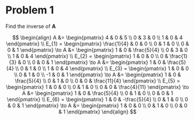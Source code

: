 # Problem 1

Find the inverse of $\mathbf{A}$

$$
\begin{align}
A &= \begin{pmatrix}
4 & 0 & 5 \\
0 & 3 & 0 \\
1 & 0 & 4
\end{pmatrix}  \\
E_{1} = \begin{pmatrix}
\frac{1}{4} & 0 & 0 \\
0 & 1 & 0 \\
0 & 0 & 1
\end{pmatrix} \to
A &= \begin{pmatrix}
1 & 0 & \frac{5}{4} \\
0 & 3 & 0 \\
1 & 0 & 4
\end{pmatrix}  \\
E_{2} = \begin{pmatrix}
1 & 0 & 0 \\
0 & \frac{1}{3} & 0 \\
0 & 0 & 1
\end{pmatrix} \to
A &= \begin{pmatrix}
1 & 0 & \frac{5}{4} \\
0 & 1 & 0 \\
1 & 0 & 4
\end{pmatrix}  \\
E_{3} = \begin{pmatrix}
1 & 0 & 0 \\
0 & 1 & 0 \\
-1 & 0 & 1
\end{pmatrix} \to
A &= \begin{pmatrix}
1 & 0 & \frac{5}{4} \\
0 & 1 & 0 \\
0 & 0 & \frac{11}{4}
\end{pmatrix} \\
E_{5} = \begin{pmatrix}
1 & 0 & 0 \\
0 & 1 & 0 \\
0 & 0 & \frac{4}{11}
\end{pmatrix} \to A &= \begin{pmatrix}
1 & 0 & \frac{5}{4} \\
0 & 1 & 0 \\
0 & 0 & 1
\end{pmatrix} \\
E_{6} = \begin{pmatrix}
1 & 0 & -\frac{5}{4} \\
0 & 1 & 0 \\
0 & 0 & 1
\end{pmatrix} \to A &= \begin{pmatrix}
1 & 0 & 0 \\
0 & 1 & 0 \\
0 & 0 & 1
\end{pmatrix}
\end{align}
$$

